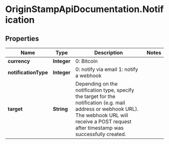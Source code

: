 # OriginStampApiDocumentation.Notification

## Properties
Name | Type | Description | Notes
------------ | ------------- | ------------- | -------------
**currency** | **Integer** | 0: Bitcoin | 
**notificationType** | **Integer** | 0: notify via email  1: notify a webhook | 
**target** | **String** | Depending on the notification type, specify the target for the notification (e.g. mail address or webhook URL). The webhook URL will receive a POST request after timestamp was successfully created. | 


